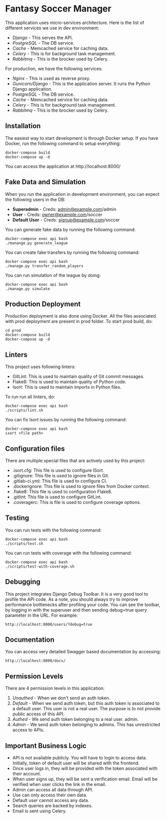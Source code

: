 # Fantasy Soccer Manager

This application uses micro-services architecture. Here is the list of different
services we use in dev environment:

- *Django* - This serves the API.
- *PostgreSQL* - The DB service.
- *Cache* - Memcached service for caching data.
- *Celery* - This is for background task management.
- *Rabbitmq* - This is the brocker used by Celery.

For production, we have the following services:

- *Nginx* - This is used as reverse proxy.
- *Gunicorn/Django* - This is the application server. It runs the Python Django
  application.
- *PostgreSQL* - The DB service.
- *Cache* - Memcached service for caching data.
- *Celery* - This is for background task management.
- *Rabbitmq* - This is the brocker used by Celery.

## Installation
The easiest way to start development is through Docker setup. If you have
Docker, run the following command to setup everything:

```
docker-compose build
docker-compose up -d
```

You can access the application at http://localhost:8000/


## Fake Data and Simulation
When you run the application in development environment, you can expect the
following users in the DB:
- **Superadmin** - Creds: admin@example.com/admin
- **User** - Creds: owner@example.com/soccer
- **Default User** - Creds: signup@example.com/soccer


You can generate fake data by running the following command:

```
docker-compose exec api bash
./manange.py generate_league
```

You can create fake transfers by running the following command:

```
docker-compose exec api bash
./manage.py transfer_random_players
```

You can run simulation of the league by doing:

```
docker-compose exec api bash
./manage.py simulate
```


## Production Deployment
Production deployment is also done using Docker. All the files associated with
prod deployment are present in prod folder. To start prod build, do:

```
cd prod
docker-compose build
docker-compose up -d
````

## Linters
This project uses following linters:

- GitLint: This is used to maintain quality of Git commit messages.
- Flake8: This is used to maintain quality of Python code.
- Isort: This is used to maintain imports in Python files.

To run run all linters, do:

```
docker-compose exec api bash
./scripts/lint.sh
```

You can fix Isort issues by running the following command:

```
docker-compose exec api bash
isort <file path>
```

## Configuration files
There are multiple special files that are actively used by this project:

- .isort.cfg: This file is used to configure ISort.
- .gitignore: This file is used to ignore files in Git.
- .gitlab-ci.yml: This file is used to configure CI.
- .dockerignore: This file is used to ignore files from Docker context.
- .flake8: Thiis file is used to configuration Flake8.
- .gitlint: This file is used to configure GitLint.
- .coveragerc: This is file is used to configure coverage options.

## Testing
You can run tests with the following command:

```
docker-compose exec api bash
./scripts/test.sh
```

You can run tests with coverage with the following command:

```
docker-compose exec api bash
./scripts/test-with-coverage.sh
```

## Debugging
This project integrates Django Debug Toolbar. It is a very good tool to profile
the API code. As a note, you should always try to improve performance
bottlenecks after profiling your code. You can see the toolbar, by logging in
with the superuser and then sending debug=true query parameter in the URL. For
example:

```
http://localhost:8000/users/?debug=true
```

## Documentation
You can access very detailed Swagger based documentation by accessing:

```
http://localhost:8000/docs/
```

## Permission Levels
There are 4 permission levels in this application:

1. *Unauthed* - When we don't send an auth token.
2. *Default* - When we send auth token, but this auth token is associated to a
   default user. This user is not a real user. The purpose is to not provide
   public access of this API.
3. *Authed* - We send auth token belonging to a real user.
   admin.
4. *Admin* - We send auth token belonging to admins. This has unrestricted
   access to APIs.

## Important Business Logic
* API is not available publicly. You will have to login to access data.
  Initially, token of default user will be shared with the frontend.
* Once user logs in, they will be provided with the token associated with their
  account.
* When user signs up, they will be sent a verification email. Email will be
  verified when user clicks the link in the email.
* Admin can access all data through API.
* Use can only access their own data.
* Default user cannot access any data.
* Search queries are backed by indexes.
* Email is sent using Celery.
